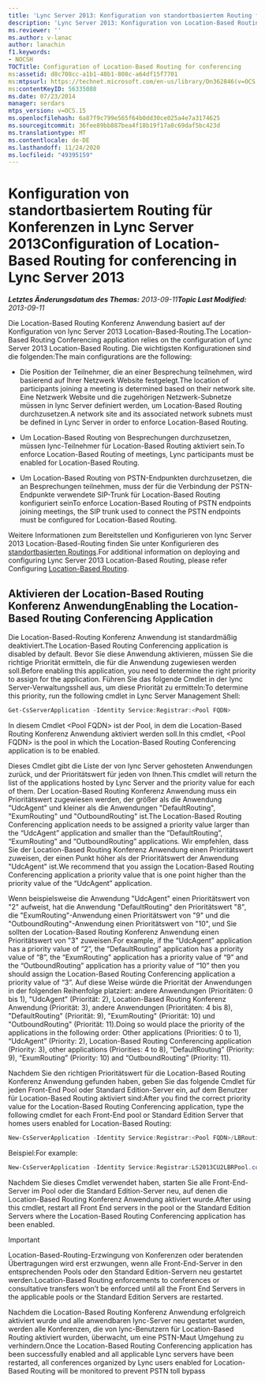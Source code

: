 ```yaml
---
title: 'Lync Server 2013: Konfiguration von standortbasiertem Routing für Konferenzen'
description: 'Lync Server 2013: Konfiguration von Location-Based Routing für Konferenzen.'
ms.reviewer: ''
ms.author: v-lanac
author: lanachin
f1.keywords:
- NOCSH
TOCTitle: Configuration of Location-Based Routing for conferencing
ms:assetid: d8c708cc-a1b1-48b1-808c-a64df15f7701
ms:mtpsurl: https://technet.microsoft.com/en-us/library/Dn362846(v=OCS.15)
ms:contentKeyID: 56335088
ms.date: 07/23/2014
manager: serdars
mtps_version: v=OCS.15
ms.openlocfilehash: 6a87f9c799e565f64b0dd30ce025a4e7a3174625
ms.sourcegitcommit: 36fee89bb887bea4f18b19f17a8c69daf5bc423d
ms.translationtype: MT
ms.contentlocale: de-DE
ms.lasthandoff: 11/24/2020
ms.locfileid: "49395159"
---
```

# <a name="configuration-of-location-based-routing-for-conferencing-in-lync-server-2013"></a><span data-ttu-id="6eb97-103">Konfiguration von standortbasiertem Routing für Konferenzen in Lync Server 2013</span><span class="sxs-lookup"><span data-stu-id="6eb97-103">Configuration of Location-Based Routing for conferencing in Lync Server 2013</span></span>

<div data-xmlns="http://www.w3.org/1999/xhtml">

<div class="topic" data-xmlns="http://www.w3.org/1999/xhtml" data-msxsl="urn:schemas-microsoft-com:xslt" data-cs="https://msdn.microsoft.com/">

<div data-asp="https://msdn2.microsoft.com/asp">



</div>

<div id="mainSection">

<div id="mainBody"><span data-ttu-id="6eb97-104">

<span> </span></span><span class="sxs-lookup"><span data-stu-id="6eb97-104">

<span> </span></span></span>

<span data-ttu-id="6eb97-105">_**Letztes Änderungsdatum des Themas:** 2013-09-11_</span><span class="sxs-lookup"><span data-stu-id="6eb97-105">_**Topic Last Modified:** 2013-09-11_</span></span>

<span data-ttu-id="6eb97-106">Die Location-Based Routing Konferenz Anwendung basiert auf der Konfiguration von lync Server 2013 Location-Based-Routing.</span><span class="sxs-lookup"><span data-stu-id="6eb97-106">The Location-Based Routing Conferencing application relies on the configuration of Lync Server 2013 Location-Based Routing.</span></span> <span data-ttu-id="6eb97-107">Die wichtigsten Konfigurationen sind die folgenden:</span><span class="sxs-lookup"><span data-stu-id="6eb97-107">The main configurations are the following:</span></span>

  - <span data-ttu-id="6eb97-108">Die Position der Teilnehmer, die an einer Besprechung teilnehmen, wird basierend auf Ihrer Netzwerk Website festgelegt.</span><span class="sxs-lookup"><span data-stu-id="6eb97-108">The location of participants joining a meeting is determined based on their network site.</span></span> <span data-ttu-id="6eb97-109">Eine Netzwerk Website und die zugehörigen Netzwerk-Subnetze müssen in lync Server definiert werden, um Location-Based Routing durchzusetzen.</span><span class="sxs-lookup"><span data-stu-id="6eb97-109">A network site and its associated network subnets must be defined in Lync Server in order to enforce Location-Based Routing.</span></span>

  - <span data-ttu-id="6eb97-110">Um Location-Based Routing von Besprechungen durchzusetzen, müssen lync-Teilnehmer für Location-Based Routing aktiviert sein.</span><span class="sxs-lookup"><span data-stu-id="6eb97-110">To enforce Location-Based Routing of meetings, Lync participants must be enabled for Location-Based Routing.</span></span>

  - <span data-ttu-id="6eb97-111">Um Location-Based Routing von PSTN-Endpunkten durchzusetzen, die an Besprechungen teilnehmen, muss der für die Verbindung der PSTN-Endpunkte verwendete SIP-Trunk für Location-Based Routing konfiguriert sein</span><span class="sxs-lookup"><span data-stu-id="6eb97-111">To enforce Location-Based Routing of PSTN endpoints joining meetings, the SIP trunk used to connect the PSTN endpoints must be configured for Location-Based Routing.</span></span>

<span data-ttu-id="6eb97-112">Weitere Informationen zum Bereitstellen und Konfigurieren von lync Server 2013 Location-Based-Routing finden Sie unter Konfigurieren des [standortbasierten Routings](lync-server-2013-configuring-location-based-routing.md).</span><span class="sxs-lookup"><span data-stu-id="6eb97-112">For additional information on deploying and configuring Lync Server 2013 Location-Based Routing, please refer Configuring [Location-Based Routing](lync-server-2013-configuring-location-based-routing.md).</span></span>

<div>

## <a name="enabling-the-location-based-routing-conferencing-application"></a><span data-ttu-id="6eb97-113">Aktivieren der Location-Based Routing Konferenz Anwendung</span><span class="sxs-lookup"><span data-stu-id="6eb97-113">Enabling the Location-Based Routing Conferencing Application</span></span>

<span data-ttu-id="6eb97-114">Die Location-Based-Routing Konferenz Anwendung ist standardmäßig deaktiviert.</span><span class="sxs-lookup"><span data-stu-id="6eb97-114">The Location-Based Routing Conferencing application is disabled by default.</span></span> <span data-ttu-id="6eb97-115">Bevor Sie diese Anwendung aktivieren, müssen Sie die richtige Priorität ermitteln, die für die Anwendung zugewiesen werden soll.</span><span class="sxs-lookup"><span data-stu-id="6eb97-115">Before enabling this application, you need to determine the right priority to assign for the application.</span></span> <span data-ttu-id="6eb97-116">Führen Sie das folgende Cmdlet in der lync Server-Verwaltungsshell aus, um diese Priorität zu ermitteln:</span><span class="sxs-lookup"><span data-stu-id="6eb97-116">To determine this priority, run the following cmdlet in Lync Server Management Shell:</span></span>

```powershell
Get-CsServerApplication -Identity Service:Registrar:<Pool FQDN>
```

<span data-ttu-id="6eb97-117">In diesem Cmdlet \<Pool FQDN\> ist der Pool, in dem die Location-Based Routing Konferenz Anwendung aktiviert werden soll.</span><span class="sxs-lookup"><span data-stu-id="6eb97-117">In this cmdlet, \<Pool FQDN\> is the pool in which the Location-Based Routing Conferencing application is to be enabled.</span></span>

<span data-ttu-id="6eb97-118">Dieses Cmdlet gibt die Liste der von lync Server gehosteten Anwendungen zurück, und der Prioritätswert für jeden von Ihnen.</span><span class="sxs-lookup"><span data-stu-id="6eb97-118">This cmdlet will return the list of the applications hosted by Lync Server and the priority value for each of them.</span></span> <span data-ttu-id="6eb97-119">Der Location-Based Routing Konferenz Anwendung muss ein Prioritätswert zugewiesen werden, der größer als die Anwendung "UdcAgent" und kleiner als die Anwendungen "DefaultRouting", "ExumRouting" und "OutboundRouting" ist.</span><span class="sxs-lookup"><span data-stu-id="6eb97-119">The Location-Based Routing Conferencing application needs to be assigned a priority value larger than the “UdcAgent” application and smaller than the “DefaultRouting”, “ExumRouting” and “OutboundRouting” applications.</span></span> <span data-ttu-id="6eb97-120">Wir empfehlen, dass Sie der Location-Based Routing Konferenz Anwendung einen Prioritätswert zuweisen, der einen Punkt höher als der Prioritätswert der Anwendung "UdcAgent" ist.</span><span class="sxs-lookup"><span data-stu-id="6eb97-120">We recommend that you assign the Location-Based Routing Conferencing application a priority value that is one point higher than the priority value of the “UdcAgent” application.</span></span>

<span data-ttu-id="6eb97-121">Wenn beispielsweise die Anwendung "UdcAgent" einen Prioritätswert von "2" aufweist, hat die Anwendung "DefaultRouting" den Prioritätswert "8", die "ExumRouting"-Anwendung einen Prioritätswert von "9" und die "OutboundRouting"-Anwendung einen Prioritätswert von "10", und Sie sollten der Location-Based Routing Konferenz Anwendung einen Prioritätswert von "3" zuweisen.</span><span class="sxs-lookup"><span data-stu-id="6eb97-121">For example, if the “UdcAgent” application has a priority value of “2”, the “DefaultRouting” application has a priority value of “8”, the “ExumRouting” application has a priority value of “9” and the “OutboundRouting” application has a priority value of “10” then you should assign the Location-Based Routing Conferencing application a priority value of “3”.</span></span> <span data-ttu-id="6eb97-122">Auf diese Weise würde die Priorität der Anwendungen in der folgenden Reihenfolge platziert: andere Anwendungen (Prioritäten: 0 bis 1), "UdcAgent" (Priorität: 2), Location-Based Routing Konferenz Anwendung (Priorität: 3), andere Anwendungen (Prioritäten: 4 bis 8), "DefaultRouting" (Priorität: 9), "ExumRouting" (Priorität: 10) und "OutboundRouting" (Priorität: 11).</span><span class="sxs-lookup"><span data-stu-id="6eb97-122">Doing so would place the priority of the applications in the following order: Other applications (Priorities: 0 to 1), “UdcAgent” (Priority: 2), Location-Based Routing Conferencing application (Priority: 3), other applications (Priorities: 4 to 8), “DefaultRouting” (Priority: 9), “ExumRouting” (Priority: 10) and “OutboundRouting” (Priority: 11).</span></span>

<span data-ttu-id="6eb97-123">Nachdem Sie den richtigen Prioritätswert für die Location-Based Routing Konferenz Anwendung gefunden haben, geben Sie das folgende Cmdlet für jeden Front-End Pool oder Standard Edition-Server ein, auf dem Benutzer für Location-Based Routing aktiviert sind:</span><span class="sxs-lookup"><span data-stu-id="6eb97-123">After you find the correct priority value for the Location-Based Routing Conferencing application, type the following cmdlet for each Front-End pool or Standard Edition Server that homes users enabled for Location-Based Routing:</span></span>

```powershell
New-CsServerApplication -Identity Service:Registrar:<Pool FQDN>/LBRouting -Priority <Application Priority> -Enabled $true -Critical $true -Uri http://www.microsoft.com/LCS/LBRouting
```

<span data-ttu-id="6eb97-124">Beispiel:</span><span class="sxs-lookup"><span data-stu-id="6eb97-124">For example:</span></span>

```powershell
New-CsServerApplication -Identity Service:Registrar:LS2013CU2LBRPool.contoso.com/LBRouting -Priority 3 -Enabled $true -Critical $true -Uri http://www.microsoft.com/LCS/LBRouting
```

<span data-ttu-id="6eb97-125">Nachdem Sie dieses Cmdlet verwendet haben, starten Sie alle Front-End-Server im Pool oder die Standard Edition-Server neu, auf denen die Location-Based Routing Konferenz Anwendung aktiviert wurde.</span><span class="sxs-lookup"><span data-stu-id="6eb97-125">After using this cmdlet, restart all Front End servers in the pool or the Standard Edition Servers where the Location-Based Routing Conferencing application has been enabled.</span></span>

<div>


> [!IMPORTANT]  
> <span data-ttu-id="6eb97-126">Location-Based-Routing-Erzwingung von Konferenzen oder beratenden Übertragungen wird erst erzwungen, wenn alle Front-End-Server in den entsprechenden Pools oder den Standard Edition-Servern neu gestartet werden.</span><span class="sxs-lookup"><span data-stu-id="6eb97-126">Location-Based Routing enforcements to conferences or consultative transfers won’t be enforced until all the Front End Servers in the applicable pools or the Standard Edition Servers are restarted.</span></span>



</div>

<span data-ttu-id="6eb97-127">Nachdem die Location-Based Routing Konferenz Anwendung erfolgreich aktiviert wurde und alle anwendbaren lync-Server neu gestartet wurden, werden alle Konferenzen, die von lync-Benutzern für Location-Based Routing aktiviert wurden, überwacht, um eine PSTN-Maut Umgehung zu verhindern.</span><span class="sxs-lookup"><span data-stu-id="6eb97-127">Once the Location-Based Routing Conferencing application has been successfully enabled and all applicable Lync servers have been restarted, all conferences organized by Lync users enabled for Location-Based Routing will be monitored to prevent PSTN toll bypass</span></span>

<span data-ttu-id="6eb97-128"></div>

</div>

<span> </span>

</div>

</div>

</span><span class="sxs-lookup"><span data-stu-id="6eb97-128"></div>

</div>

<span> </span>

</div>

</div>

</span></span></div>

